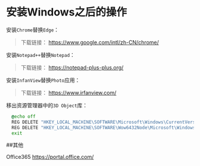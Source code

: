# 安装Windows之后的操作

安装`Chrome`替换`Edge`：

> 下载链接： https://www.google.com/intl/zh-CN/chrome/

安装`Notepad++`替换`Notepad`：

> 下载链接： https://notepad-plus-plus.org/

安装`InfanView`替换`Photo`应用：

> 下载链接： https://www.irfanview.com/

移出资源管理器中的`3D Object`库：

```cmd
  @echo off
  REG DELETE "HKEY_LOCAL_MACHINE\SOFTWARE\Microsoft\Windows\CurrentVersion\Explorer\MyComputer\NameSpace\{0DB7E03F-FC29-4DC6-9020-FF41B59E513A}" /f
  REG DELETE "HKEY_LOCAL_MACHINE\SOFTWARE\Wow6432Node\Microsoft\Windows\CurrentVersion\Explorer\MyComputer\NameSpace\{0DB7E03F-FC29-4DC6-9020-FF41B59E513A}" /f
  exit
```


##其他

Office365 https://portal.office.com/
